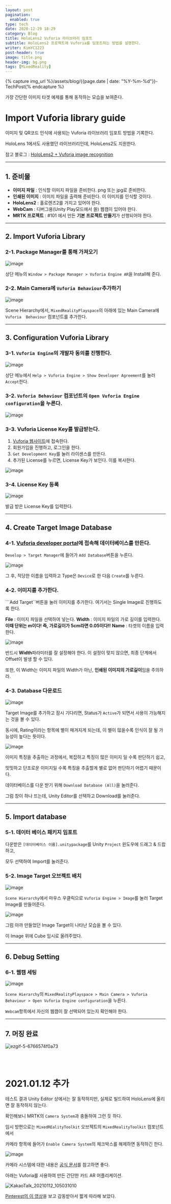 ```yaml
---
layout: post
pagination: 
  enabled: true
type: tech
date: 2020-12-29 18:29
category: Blog
title: HoloLens2 Vuforia 라이브러리 임포트
subtitle: HoloLens2 프로젝트에 Vuforia를 임포트하는 방법을 설명한다.
writer: KimYC1223
post-header: true
image: title.png
header-img: bg.png
tags: [MixedReality]
---
```


{% capture img_url %}/assets/blog/{{page.date | date: "%Y-%m-%d"}}-TechPost{% endcapture %}

가장 간단한 이미지 타겟 예제를 통해 동작하는 모습을 보여준다.

# Import Vuforia library guide

이미지 및 QR코드 인식에 사용되는 Vuforia 라이브러리 임포트 방법을 기록한다.

HoloLens 1에서도 사용했던 라이브러리인데, HoloLens2도 지원한다.

참고 블로그 : [HoloLens2 + Vuforia image recognition](https://www.programmersought.com/article/36095466956/)

<hr>

## 1. 준비물

- **이미지 파일** : 인식할 이미지 파일을 준비한다. png 또는 jpg로 준비한다.
- **인쇄된 이미지** : 이미지 파일을 출력해 준비한다. 이 이미지를 인식할 것이다.
- **HoloLens2** : 홀로렌즈2를 가지고 있어야 한다.
- **WebCam** : 디버그용(Unity Play모드에서 쓸) 웹캠이 있어야 한다.
- **MRTK 프로젝트** : #101 에서 만든 **기본 프로젝트 만들기**가 선행되어야 한다.

<hr>

## 2. Import Vuforia Library

### 2-1. Package Manager를 통해 가져오기

![image](https://user-images.githubusercontent.com/40852277/103183891-955e3300-48f8-11eb-9912-e52f8f955774.png)

상단 메뉴의 ```Window > Package Manager > Vuforia Engine AR```을 Install해 준다.

### 2-2. Main Camera에 ```Vuforia Behaviour```추가하기

![image](https://user-images.githubusercontent.com/40852277/103183945-c9d1ef00-48f8-11eb-926a-5b8e06784778.png)

Scene Hierarchy에서, ```MixedRealityPlayspace```의 아래에 있는 Main Camera에 ```Vuforia  Behaviour``` 컴포넌트를 추가한다.

<hr>

## 3. Configuration Vuforia Library

### 3-1. ```Vuforia Engine```의 개발자 동의를 진행한다.

![image](https://user-images.githubusercontent.com/40852277/103184715-97c28c00-48fc-11eb-95c3-cf57f8accda1.png)

상단 메뉴에서 ```Help > Vuforia Engine > Show Developer Agreement```를 눌러 ```Accept```한다.

### 3-2. ```Vuforia Behaviour``` 컴포넌트의 ```Open Vuforia Engine configuration```을 누른다.

![image](https://user-images.githubusercontent.com/40852277/103184805-fdaf1380-48fc-11eb-92e4-bc5076b2d017.png)

### 3-3. Vuforia License Key를 발급받는다.

1. [Vuforia 웹사이트](https://developer.vuforia.com/vui/develop/licenses)에 접속한다.
2. 회원가입을 진행하고, 로그인을 한다.
3. ```Get Development Key```를 눌러 라이센스를 만든다.
4. 추가된 License를 누르면, License Key가 보인다. 이를 복사한다.

![image](https://user-images.githubusercontent.com/40852277/103185433-c5f59b00-48ff-11eb-8219-886feaca3209.png)

### 3-4. License Key 등록

![image](https://user-images.githubusercontent.com/40852277/103185488-fccbb100-48ff-11eb-8445-07eda69f8096.png)

발급 받은 License Key를 입력한다.

<hr>

## 4. Create Target Image Database

### 4-1. [Vuforia developer portal](https://developer.vuforia.com/)에 접속해 데이터베이스를 만든다.

```Develop > Target Manager```에 들어가 ```Add Database```버튼을 누른다.

![image](https://user-images.githubusercontent.com/40852277/103186281-423dad80-4903-11eb-9b9a-c9c921fd59ff.png)

그 후, 적당한 이름을 입력하고 Type은 ```Device```로 한 다음 ```Create```를 누른다.

### 4-2. 이미지를 추가한다.

```Add Target``버튼을 눌러 이미지를 추가한다. 여기서는 Single Image로 진행하도록 한다.

**File** : 이미지 파일을 선택하여 넣는다.
**Width** : 이미지 파일의 가로 길이를 입력한다. **이때 단위는 m이다! 즉, 가로길이가 5cm라면 0.05이다!!**
**Name** : 타겟의 이름을 입력한다.

![image](https://img.shields.io/badge/-NOTICE-red?logo=Highly&logoColor=white)

반드시 **Width**파라미터를 잘 설정해야 한다. 이 설정이 맞지 않으면, 최종 단계에서 Offset이 발생 할 수 있다.

또한, 이 Width는 이미지 파일의 Width가 아닌, **인쇄된 이미지의 가로길이**임을 주의하라.

### 4-3.  Database 다운로드

![image](https://user-images.githubusercontent.com/40852277/103186342-8af56680-4903-11eb-8ecd-d0c7b24a0039.png)

Target Image를 추가하고 잠시 기다리면, Status가 ```Active```가 되면서 사용이 가능해지는 것을 볼 수 있다.

동시에, Rating이라는 항목에 별이 매겨지게 되는데, 이 별이 많을수록 인식이 잘 될 가능성이 높다는 뜻이다.

![image](https://user-images.githubusercontent.com/40852277/103186515-1e2e9c00-4904-11eb-8862-3eab5b896023.png)

이미지 특징을 추출하는 과정에서, 복잡하고 특징이 많은 이미지 일 수록 판단하기 쉽고,

밋밋하고 단조로운 이미지일 수록 특징을 추출할게 별로 없어 판단하기 어렵기 때문이다.

데이터베이스를 다운 받기 위해 ```Download Database (All)```을 눌러준다.

그럼 창이 하나 뜨는데, Unity Editor를 선택하고 Download를 눌러준다.

<hr>

## 5. Import database

### 5-1.  데이터 베이스 패키지 임포트

다운받은 ```[데이터베이스 이름].unitypackage```를 Unity ```Project``` 윈도우에 드래그 & 드랍하고,

모두 선택하여 Import를 눌러준다.

### 5-2. Image Target 오브젝트 배치

![image](https://user-images.githubusercontent.com/40852277/103186733-06a3e300-4905-11eb-9bbd-42da6f6e1cdc.png)

```Scene Hierarchy```에서 마우스 우클릭으로 ```Vuforia Engine > Image```를 눌러 Target Image를 만들어준다.

![image](https://user-images.githubusercontent.com/40852277/103186806-584c6d80-4905-11eb-945d-52f172fb4ced.png)

그럼 아까 만들었던 Image Target이 나타난 모습을 볼 수 있다.

이 Image 위에 Cube 임시로 올려주었다.

<hr>

## 6. Debug Setting

### 6-1. 웹캠 세팅

![image](https://user-images.githubusercontent.com/40852277/103186927-cdb83e00-4905-11eb-95b2-4f68996ec5bd.png)

```Scene Hierarchy```의  ```MixedRealityPlayspace > Main Camera > Vuforia Behaviour > Open Vuforia Engine configuration```을 누른다.

```Webcam```항목에서 자신의 웹캠이 잘 선택되어 있는지 확인해야 한다.

<hr>

## 7. 머징 완료

![ezgif-5-6766574f0a73](https://user-images.githubusercontent.com/40852277/103187577-31436b00-4908-11eb-90f5-b93ac1ce34b2.gif)

<br>
<br>

# 2021.01.12 추가

테스트 결과 Unity Editor 상에서는 잘 동작하지만, 실제로 빌드하여 HoloLens에 올리면 잘 동작하지 않는다.

확인해보니 MRTK의 ```Camera System```과 충돌하여 그런 듯 하다.

임시 방편으로는 ```MixedREalityToolkit``` 오브젝트의 ```MixedRealityToolkit``` 컴포넌트에서

카메라 항목에 들어가 ```Enable Camera System```의 체크박스를 해제하면 동작하긴 한다.

![image](https://user-images.githubusercontent.com/40852277/104258877-a9429100-54c3-11eb-817f-503960a9de79.png)

카메라 시스템에 대한 내용은 [공식 문서](https://microsoft.github.io/MixedRealityToolkit-Unity/Documentation/CameraSystem/CameraSystemOverview.html)를 참고하면 좋다.

아래는 Vuforia를 사용하여 만든 간단한 카드 AR 어플리케이션.

![KakaoTalk_20210112_105031010](https://user-images.githubusercontent.com/40852277/104259086-0c342800-54c4-11eb-9ad3-8dfbcba19b7e.gif)

[Pinterest의 이 영상](https://www.pinterest.co.kr/pin/606086062351979970/)을 보고 감동받아서 짧게 따라해 보았다.


<br>
<br>

